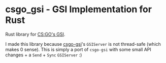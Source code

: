 # csgo_gsi - GSI Implementation for Rust

Rust library for [CS:GO's GSI](https://developer.valvesoftware.com/wiki/Counter-Strike:_Global_Offensive_Game_State_Integration).

I made this library because [csgo-gsi](https://crates.io/crates/csgo-gsi)'s `GSIServer` is not
thread-safe (which makes 0 sense). This is simply a port of `csgo-gsi` with some small API
changes + a `Send` + `Sync` `GSIServer` :)
